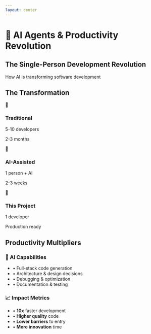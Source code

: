 ```yaml
---
layout: center
---
```


# 🤖 AI Agents & Productivity Revolution

<div class="text-center mb-8">
  <h2 class="text-3xl font-bold mb-4">The Single-Person Development Revolution</h2>
  <p class="text-xl text-gray-600">How AI is transforming software development</p>
</div>

## The Transformation

<div class="grid grid-cols-3 gap-6 mt-8">
  <div class="text-center p-4 bg-red-50 rounded-lg">
    <div class="text-4xl mb-2">👥</div>
    <h3 class="font-semibold">Traditional</h3>
    <p class="text-sm">5-10 developers</p>
    <p class="text-sm text-gray-600">2-3 months</p>
  </div>
  
  <div class="text-center p-4 bg-yellow-50 rounded-lg">
    <div class="text-4xl mb-2">🤝</div>
    <h3 class="font-semibold">AI-Assisted</h3>
    <p class="text-sm">1 person + AI</p>
    <p class="text-sm text-gray-600">2-3 weeks</p>
  </div>
  
  <div class="text-center p-4 bg-green-50 rounded-lg">
    <div class="text-4xl mb-2">🚀</div>
    <h3 class="font-semibold">This Project</h3>
    <p class="text-sm">1 developer</p>
    <p class="text-sm text-gray-600">Production ready</p>
  </div>
</div>

## Productivity Multipliers

<div class="mt-8 grid grid-cols-2 gap-8">
  <div>
    <h3 class="text-xl font-semibold mb-4">🎯 AI Capabilities</h3>
    <ul class="space-y-2">
      <li>• Full-stack code generation</li>
      <li>• Architecture & design decisions</li>
      <li>• Debugging & optimization</li>
      <li>• Documentation & testing</li>
    </ul>
  </div>
  
  <div>
    <h3 class="text-xl font-semibold mb-4">📈 Impact Metrics</h3>
    <ul class="space-y-2">
      <li>• <strong>10x</strong> faster development</li>
      <li>• <strong>Higher quality</strong> code</li>
      <li>• <strong>Lower barriers</strong> to entry</li>
      <li>• <strong>More innovation</strong> time</li>
    </ul>
  </div>
</div> 